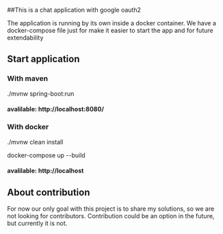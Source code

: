 ##This is a chat application with google oauth2

The application is running by its own inside a docker container.
We have a docker-compose file just for make it easier to start the app and for 
future extendability 

## Start application
### With maven
./mvnw spring-boot:run
#### avalilable: http://localhost:8080/

### With docker
./mvnw clean install

docker-compose up --build
#### avalilable: http://localhost

## About contribution

For now our only goal with this project is to share my solutions, so we are not looking for contributors.
Contribution could be an option in the future, but currently it is not.